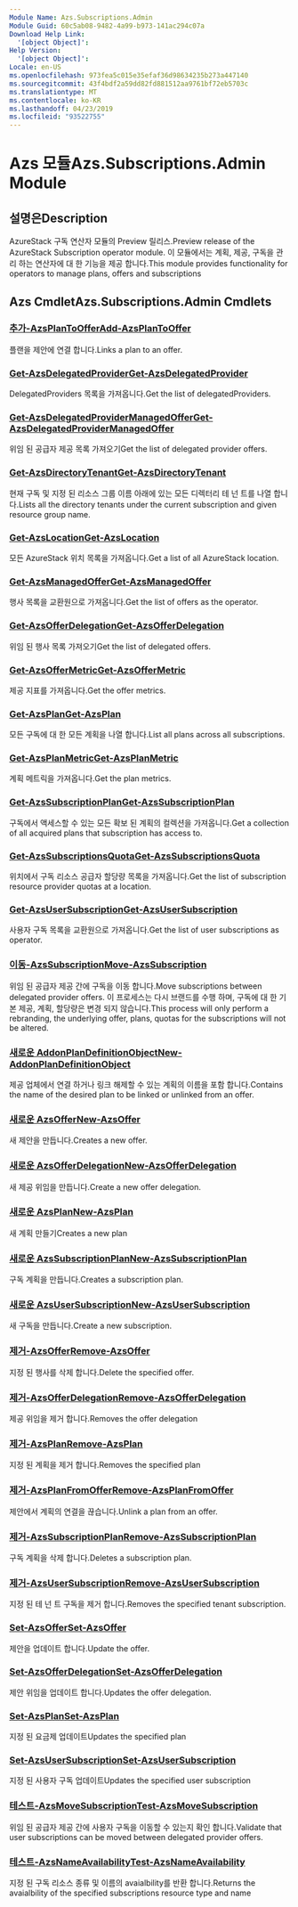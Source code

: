 ```yaml
---
Module Name: Azs.Subscriptions.Admin
Module Guid: 60c5ab08-9482-4a99-b973-141ac294c07a
Download Help Link:
  '[object Object]': 
Help Version:
  '[object Object]': 
Locale: en-US
ms.openlocfilehash: 973fea5c015e35efaf36d98634235b273a447140
ms.sourcegitcommit: 43f4bdf2a59dd82fd881512aa9761bf72eb5703c
ms.translationtype: MT
ms.contentlocale: ko-KR
ms.lasthandoff: 04/23/2019
ms.locfileid: "93522755"
---
```

# <span data-ttu-id="9a5e0-101">Azs 모듈</span><span class="sxs-lookup"><span data-stu-id="9a5e0-101">Azs.Subscriptions.Admin Module</span></span>
## <span data-ttu-id="9a5e0-102">설명은</span><span class="sxs-lookup"><span data-stu-id="9a5e0-102">Description</span></span>
<span data-ttu-id="9a5e0-103">AzureStack 구독 연산자 모듈의 Preview 릴리스.</span><span class="sxs-lookup"><span data-stu-id="9a5e0-103">Preview release of the AzureStack Subscription operator module.</span></span>  <span data-ttu-id="9a5e0-104">이 모듈에서는 계획, 제공, 구독을 관리 하는 연산자에 대 한 기능을 제공 합니다.</span><span class="sxs-lookup"><span data-stu-id="9a5e0-104">This module provides functionality for operators to manage plans, offers and subscriptions</span></span>

## <span data-ttu-id="9a5e0-105">Azs Cmdlet</span><span class="sxs-lookup"><span data-stu-id="9a5e0-105">Azs.Subscriptions.Admin Cmdlets</span></span>
### [<span data-ttu-id="9a5e0-106">추가-AzsPlanToOffer</span><span class="sxs-lookup"><span data-stu-id="9a5e0-106">Add-AzsPlanToOffer</span></span>](Add-AzsPlanToOffer.md)
<span data-ttu-id="9a5e0-107">플랜을 제안에 연결 합니다.</span><span class="sxs-lookup"><span data-stu-id="9a5e0-107">Links a plan to an offer.</span></span>

### [<span data-ttu-id="9a5e0-108">Get-AzsDelegatedProvider</span><span class="sxs-lookup"><span data-stu-id="9a5e0-108">Get-AzsDelegatedProvider</span></span>](Get-AzsDelegatedProvider.md)
<span data-ttu-id="9a5e0-109">DelegatedProviders 목록을 가져옵니다.</span><span class="sxs-lookup"><span data-stu-id="9a5e0-109">Get the list of delegatedProviders.</span></span>

### [<span data-ttu-id="9a5e0-110">Get-AzsDelegatedProviderManagedOffer</span><span class="sxs-lookup"><span data-stu-id="9a5e0-110">Get-AzsDelegatedProviderManagedOffer</span></span>](Get-AzsDelegatedProviderManagedOffer.md)
<span data-ttu-id="9a5e0-111">위임 된 공급자 제공 목록 가져오기</span><span class="sxs-lookup"><span data-stu-id="9a5e0-111">Get the list of delegated provider offers.</span></span>

### [<span data-ttu-id="9a5e0-112">Get-AzsDirectoryTenant</span><span class="sxs-lookup"><span data-stu-id="9a5e0-112">Get-AzsDirectoryTenant</span></span>](Get-AzsDirectoryTenant.md)
<span data-ttu-id="9a5e0-113">현재 구독 및 지정 된 리소스 그룹 이름 아래에 있는 모든 디렉터리 테 넌 트를 나열 합니다.</span><span class="sxs-lookup"><span data-stu-id="9a5e0-113">Lists all the directory tenants under the current subscription and given resource group name.</span></span>

### [<span data-ttu-id="9a5e0-114">Get-AzsLocation</span><span class="sxs-lookup"><span data-stu-id="9a5e0-114">Get-AzsLocation</span></span>](Get-AzsLocation.md)
<span data-ttu-id="9a5e0-115">모든 AzureStack 위치 목록을 가져옵니다.</span><span class="sxs-lookup"><span data-stu-id="9a5e0-115">Get a list of all AzureStack location.</span></span>

### [<span data-ttu-id="9a5e0-116">Get-AzsManagedOffer</span><span class="sxs-lookup"><span data-stu-id="9a5e0-116">Get-AzsManagedOffer</span></span>](Get-AzsManagedOffer.md)
<span data-ttu-id="9a5e0-117">행사 목록을 교환원으로 가져옵니다.</span><span class="sxs-lookup"><span data-stu-id="9a5e0-117">Get the list of offers as the operator.</span></span>

### [<span data-ttu-id="9a5e0-118">Get-AzsOfferDelegation</span><span class="sxs-lookup"><span data-stu-id="9a5e0-118">Get-AzsOfferDelegation</span></span>](Get-AzsOfferDelegation.md)
<span data-ttu-id="9a5e0-119">위임 된 행사 목록 가져오기</span><span class="sxs-lookup"><span data-stu-id="9a5e0-119">Get the list of delegated offers.</span></span>

### [<span data-ttu-id="9a5e0-120">Get-AzsOfferMetric</span><span class="sxs-lookup"><span data-stu-id="9a5e0-120">Get-AzsOfferMetric</span></span>](Get-AzsOfferMetric.md)
<span data-ttu-id="9a5e0-121">제공 지표를 가져옵니다.</span><span class="sxs-lookup"><span data-stu-id="9a5e0-121">Get the offer metrics.</span></span>

### [<span data-ttu-id="9a5e0-122">Get-AzsPlan</span><span class="sxs-lookup"><span data-stu-id="9a5e0-122">Get-AzsPlan</span></span>](Get-AzsPlan.md)
<span data-ttu-id="9a5e0-123">모든 구독에 대 한 모든 계획을 나열 합니다.</span><span class="sxs-lookup"><span data-stu-id="9a5e0-123">List all plans across all subscriptions.</span></span>

### [<span data-ttu-id="9a5e0-124">Get-AzsPlanMetric</span><span class="sxs-lookup"><span data-stu-id="9a5e0-124">Get-AzsPlanMetric</span></span>](Get-AzsPlanMetric.md)
<span data-ttu-id="9a5e0-125">계획 메트릭을 가져옵니다.</span><span class="sxs-lookup"><span data-stu-id="9a5e0-125">Get the plan metrics.</span></span>

### [<span data-ttu-id="9a5e0-126">Get-AzsSubscriptionPlan</span><span class="sxs-lookup"><span data-stu-id="9a5e0-126">Get-AzsSubscriptionPlan</span></span>](Get-AzsSubscriptionPlan.md)
<span data-ttu-id="9a5e0-127">구독에서 액세스할 수 있는 모든 확보 된 계획의 컬렉션을 가져옵니다.</span><span class="sxs-lookup"><span data-stu-id="9a5e0-127">Get a collection of all acquired plans that subscription has access to.</span></span>

### [<span data-ttu-id="9a5e0-128">Get-AzsSubscriptionsQuota</span><span class="sxs-lookup"><span data-stu-id="9a5e0-128">Get-AzsSubscriptionsQuota</span></span>](Get-AzsSubscriptionsQuota.md)
<span data-ttu-id="9a5e0-129">위치에서 구독 리소스 공급자 할당량 목록을 가져옵니다.</span><span class="sxs-lookup"><span data-stu-id="9a5e0-129">Get the list of subscription resource provider quotas at a location.</span></span>

### [<span data-ttu-id="9a5e0-130">Get-AzsUserSubscription</span><span class="sxs-lookup"><span data-stu-id="9a5e0-130">Get-AzsUserSubscription</span></span>](Get-AzsUserSubscription.md)
<span data-ttu-id="9a5e0-131">사용자 구독 목록을 교환원으로 가져옵니다.</span><span class="sxs-lookup"><span data-stu-id="9a5e0-131">Get the list of user subscriptions as operator.</span></span>

### [<span data-ttu-id="9a5e0-132">이동-AzsSubscription</span><span class="sxs-lookup"><span data-stu-id="9a5e0-132">Move-AzsSubscription</span></span>](Move-AzsSubscription.md)
<span data-ttu-id="9a5e0-133">위임 된 공급자 제공 간에 구독을 이동 합니다.</span><span class="sxs-lookup"><span data-stu-id="9a5e0-133">Move subscriptions between delegated provider offers.</span></span>
<span data-ttu-id="9a5e0-134">이 프로세스는 다시 브랜드를 수행 하며, 구독에 대 한 기본 제공, 계획, 할당량은 변경 되지 않습니다.</span><span class="sxs-lookup"><span data-stu-id="9a5e0-134">This process will only perform a rebranding, the underlying offer, plans, quotas for the subscriptions will not be altered.</span></span>

### [<span data-ttu-id="9a5e0-135">새로운 AddonPlanDefinitionObject</span><span class="sxs-lookup"><span data-stu-id="9a5e0-135">New-AddonPlanDefinitionObject</span></span>](New-AddonPlanDefinitionObject.md)
<span data-ttu-id="9a5e0-136">제공 업체에서 연결 하거나 링크 해제할 수 있는 계획의 이름을 포함 합니다.</span><span class="sxs-lookup"><span data-stu-id="9a5e0-136">Contains the name of the desired plan to be linked or unlinked from an offer.</span></span>

### [<span data-ttu-id="9a5e0-137">새로운 AzsOffer</span><span class="sxs-lookup"><span data-stu-id="9a5e0-137">New-AzsOffer</span></span>](New-AzsOffer.md)
<span data-ttu-id="9a5e0-138">새 제안을 만듭니다.</span><span class="sxs-lookup"><span data-stu-id="9a5e0-138">Creates a new offer.</span></span>

### [<span data-ttu-id="9a5e0-139">새로운 AzsOfferDelegation</span><span class="sxs-lookup"><span data-stu-id="9a5e0-139">New-AzsOfferDelegation</span></span>](New-AzsOfferDelegation.md)
<span data-ttu-id="9a5e0-140">새 제공 위임을 만듭니다.</span><span class="sxs-lookup"><span data-stu-id="9a5e0-140">Create a new offer delegation.</span></span>

### [<span data-ttu-id="9a5e0-141">새로운 AzsPlan</span><span class="sxs-lookup"><span data-stu-id="9a5e0-141">New-AzsPlan</span></span>](New-AzsPlan.md)
<span data-ttu-id="9a5e0-142">새 계획 만들기</span><span class="sxs-lookup"><span data-stu-id="9a5e0-142">Creates a new plan</span></span>

### [<span data-ttu-id="9a5e0-143">새로운 AzsSubscriptionPlan</span><span class="sxs-lookup"><span data-stu-id="9a5e0-143">New-AzsSubscriptionPlan</span></span>](New-AzsSubscriptionPlan.md)
<span data-ttu-id="9a5e0-144">구독 계획을 만듭니다.</span><span class="sxs-lookup"><span data-stu-id="9a5e0-144">Creates a subscription plan.</span></span>

### [<span data-ttu-id="9a5e0-145">새로운 AzsUserSubscription</span><span class="sxs-lookup"><span data-stu-id="9a5e0-145">New-AzsUserSubscription</span></span>](New-AzsUserSubscription.md)
<span data-ttu-id="9a5e0-146">새 구독을 만듭니다.</span><span class="sxs-lookup"><span data-stu-id="9a5e0-146">Create a new subscription.</span></span>

### [<span data-ttu-id="9a5e0-147">제거-AzsOffer</span><span class="sxs-lookup"><span data-stu-id="9a5e0-147">Remove-AzsOffer</span></span>](Remove-AzsOffer.md)
<span data-ttu-id="9a5e0-148">지정 된 행사를 삭제 합니다.</span><span class="sxs-lookup"><span data-stu-id="9a5e0-148">Delete the specified offer.</span></span>

### [<span data-ttu-id="9a5e0-149">제거-AzsOfferDelegation</span><span class="sxs-lookup"><span data-stu-id="9a5e0-149">Remove-AzsOfferDelegation</span></span>](Remove-AzsOfferDelegation.md)
<span data-ttu-id="9a5e0-150">제공 위임을 제거 합니다.</span><span class="sxs-lookup"><span data-stu-id="9a5e0-150">Removes the offer delegation</span></span>

### [<span data-ttu-id="9a5e0-151">제거-AzsPlan</span><span class="sxs-lookup"><span data-stu-id="9a5e0-151">Remove-AzsPlan</span></span>](Remove-AzsPlan.md)
<span data-ttu-id="9a5e0-152">지정 된 계획을 제거 합니다.</span><span class="sxs-lookup"><span data-stu-id="9a5e0-152">Removes the specified plan</span></span>

### [<span data-ttu-id="9a5e0-153">제거-AzsPlanFromOffer</span><span class="sxs-lookup"><span data-stu-id="9a5e0-153">Remove-AzsPlanFromOffer</span></span>](Remove-AzsPlanFromOffer.md)
<span data-ttu-id="9a5e0-154">제안에서 계획의 연결을 끊습니다.</span><span class="sxs-lookup"><span data-stu-id="9a5e0-154">Unlink a plan from an offer.</span></span>

### [<span data-ttu-id="9a5e0-155">제거-AzsSubscriptionPlan</span><span class="sxs-lookup"><span data-stu-id="9a5e0-155">Remove-AzsSubscriptionPlan</span></span>](Remove-AzsSubscriptionPlan.md)
<span data-ttu-id="9a5e0-156">구독 계획을 삭제 합니다.</span><span class="sxs-lookup"><span data-stu-id="9a5e0-156">Deletes a subscription plan.</span></span>

### [<span data-ttu-id="9a5e0-157">제거-AzsUserSubscription</span><span class="sxs-lookup"><span data-stu-id="9a5e0-157">Remove-AzsUserSubscription</span></span>](Remove-AzsUserSubscription.md)
<span data-ttu-id="9a5e0-158">지정 된 테 넌 트 구독을 제거 합니다.</span><span class="sxs-lookup"><span data-stu-id="9a5e0-158">Removes the specified tenant subscription.</span></span>

### [<span data-ttu-id="9a5e0-159">Set-AzsOffer</span><span class="sxs-lookup"><span data-stu-id="9a5e0-159">Set-AzsOffer</span></span>](Set-AzsOffer.md)
<span data-ttu-id="9a5e0-160">제안을 업데이트 합니다.</span><span class="sxs-lookup"><span data-stu-id="9a5e0-160">Update the offer.</span></span>

### [<span data-ttu-id="9a5e0-161">Set-AzsOfferDelegation</span><span class="sxs-lookup"><span data-stu-id="9a5e0-161">Set-AzsOfferDelegation</span></span>](Set-AzsOfferDelegation.md)
<span data-ttu-id="9a5e0-162">제안 위임을 업데이트 합니다.</span><span class="sxs-lookup"><span data-stu-id="9a5e0-162">Updates the offer delegation.</span></span>

### [<span data-ttu-id="9a5e0-163">Set-AzsPlan</span><span class="sxs-lookup"><span data-stu-id="9a5e0-163">Set-AzsPlan</span></span>](Set-AzsPlan.md)
<span data-ttu-id="9a5e0-164">지정 된 요금제 업데이트</span><span class="sxs-lookup"><span data-stu-id="9a5e0-164">Updates the specified plan</span></span>

### [<span data-ttu-id="9a5e0-165">Set-AzsUserSubscription</span><span class="sxs-lookup"><span data-stu-id="9a5e0-165">Set-AzsUserSubscription</span></span>](Set-AzsUserSubscription.md)
<span data-ttu-id="9a5e0-166">지정 된 사용자 구독 업데이트</span><span class="sxs-lookup"><span data-stu-id="9a5e0-166">Updates the specified user subscription</span></span>

### [<span data-ttu-id="9a5e0-167">테스트-AzsMoveSubscription</span><span class="sxs-lookup"><span data-stu-id="9a5e0-167">Test-AzsMoveSubscription</span></span>](Test-AzsMoveSubscription.md)
<span data-ttu-id="9a5e0-168">위임 된 공급자 제공 간에 사용자 구독을 이동할 수 있는지 확인 합니다.</span><span class="sxs-lookup"><span data-stu-id="9a5e0-168">Validate that user subscriptions can be moved between delegated provider offers.</span></span>

### [<span data-ttu-id="9a5e0-169">테스트-AzsNameAvailability</span><span class="sxs-lookup"><span data-stu-id="9a5e0-169">Test-AzsNameAvailability</span></span>](Test-AzsNameAvailability.md)
<span data-ttu-id="9a5e0-170">지정 된 구독 리소스 종류 및 이름의 avaialbility를 반환 합니다.</span><span class="sxs-lookup"><span data-stu-id="9a5e0-170">Returns the avaialbility of the specified subscriptions resource type and name</span></span>

